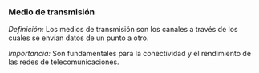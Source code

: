 ### Medio de transmisión

_Definición:_ Los medios de transmisión son los canales a través de los cuales se envían datos de un punto a otro.

_Importancia:_ Son fundamentales para la conectividad y el rendimiento de las redes de telecomunicaciones.
